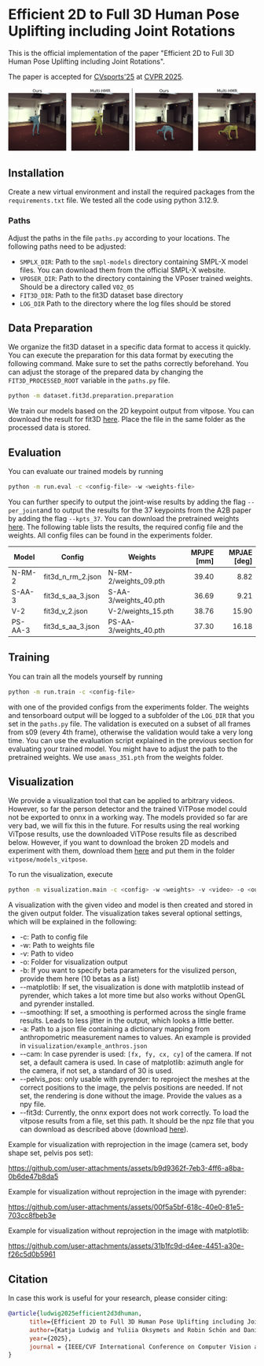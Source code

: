 # Efficient 2D to Full 3D Human Pose Uplifting including Joint Rotations

This is the official implementation of the paper "Efficient 2D to Full 3D Human Pose Uplifting including Joint Rotations".

The paper is accepted for [CVsports'25](https://vap.aau.dk/cvsports/) at [CVPR 2025](https://cvpr.thecvf.com/Conferences/2025). 

![Example](visualization.png)

## Installation

Create a new virtual environment and install the required packages from the `requirements.txt` file. We tested all the code using python 3.12.9.

### Paths

Adjust the paths in the file `paths.py` according to your locations. The following paths need to be adjusted:
- `SMPLX_DIR`: Path to the `smpl-models` directory containing SMPL-X model files. You can download them from the official SMPL-X website.
- `VPOSER_DIR`: Path to the directory containing the VPoser trained weights. Should be a directory called `V02_05`
- `FIT3D_DIR`: Path to the fit3D dataset base directory
- `LOG_DIR` Path to the directory where the log files should be stored

## Data Preparation

We organize the fit3D dataset in a specific data format to access it quickly. You can execute the preparation for this data format by executing the following command. Make sure to set the paths correctly beforehand. You can adjust the storage of the prepared data by changing the `FIT3D_PROCESSED_ROOT` variable in the `paths.py` file.

```bash
python -m dataset.fit3d.preparation.preparation
```

We train our models based on the 2D keypoint output from vitpose. You can download the result for fit3D [here](https://mediastore.rz.uni-augsburg.de/get/0G8X0KU02s/). Place the file in the same folder as the processed data is stored.

## Evaluation

You can evaluate our trained models by running 
```bash
python -m run.eval -c <config-file> -w <weights-file>
```
You can further specify to output the joint-wise results by adding the flag `--per_joint`and to output the results for the 37 keypoints from the A2B paper by adding the flag `--kpts_37`. You can download the pretrained weights [here](https://mediastore.rz.uni-augsburg.de/get/bOKbRlbj4_/). The following table lists the results, the required config file and the weights. All config files can be found in the experiments folder.

| Model   | Config            | Weights                | MPJPE [mm] | MPJAE [deg] |
|---------|-------------------|------------------------|-----------:|------------:|
| N-RM-2  | fit3d_n_rm_2.json | N-RM-2/weights_09.pth  |      39.40 |        8.82 |
| S-AA-3  | fit3d_s_aa_3.json | S-AA-3/weights_40.pth  |      36.69 |        9.21 |
| V-2     | fit3d_v_2.json    | V-2/weights_15.pth     |      38.76 |       15.90 |
| PS-AA-3 | fit3d_s_aa_3.json | PS-AA-3/weights_40.pth |      37.30 |       16.18 |


## Training

You can train all the models yourself by running 
```bash
python -m run.train -c <config-file>
``` 
with one of the provided configs from the experiments folder. The weights and tensorboard output will be logged to a subfolder of the `LOG_DIR` that you set in the `paths.py` file. The validation is executed on a subset of all frames from s09 (every 4th frame), otherwise the validation would take a very long time. You can use the evaluation script explained in the previous section for evaluating your trained model. You might have to adjust the path to the pretrained weights. We use `amass_351.pth` from the weights folder.

## Visualization

We provide a visualization tool that can be applied to arbitrary videos. However, so far the person detector and the trained ViTPose model could not be exported to onnx in a working way. The models provided so far are very bad, we will fix this in the future. For results using the real working ViTpose results, use the downloaded ViTPose results file as described below. However, if you want to download the broken 2D models and experiment with them, download them [here](https://mediastore.rz.uni-augsburg.de/get/3ZlfF6d3YQ/) and put them in the folder `vitpose/models_vitpose`.

To run the visualization, execute 
```bash
python -m visualization.main -c <config> -w <weights> -v <video> -o <output_dir> --fit3d <path to downloaded vitpose 2d keypoints>
``` 
A visualization with the given video and model is then created and stored in the given output folder. The visualization takes several optional settings, which will be explained in the following:
- -c: Path to config file
- -w: Path to weights file
- -v: Path to video
- -o: Folder for visualization output
- -b: If you want to specify beta parameters for the visulized person, provide them here (10 betas as a list)
- --matplotlib: If set, the visualization is done with matplotlib instead of pyrender, which takes a lot more time but also works without OpenGL and pyrender installed.
- --smoothing: If set, a smoothing is performed across the single frame results. Leads to less jitter in the output, which looks a little better.
- -a: Path to a json file containing a dictionary mapping from anthropometric measurement names to values. An example is provided in `visualization/example_anthros.json`
- --cam:  In case pyrender is used: `[fx, fy, cx, cy]` of the camera. If not set, a default camera is used. In case of matplotlib: azimuth angle for the camera, if not set, a standard of 30 is used. 
- --pelvis_pos:  only usable with pyrender: to reproject the meshes at the correct positions to the image, the pelvis positions are needed. If not set, the rendering is done without the image. Provide the values as a npy file.
- --fit3d: Currently, the onnx export does not work correctly. To load the vitpose results from a file, set this path. It should be the npz file that you can download as described above (download [here](https://mediastore.rz.uni-augsburg.de/get/0G8X0KU02s/)).

Example for visualization with reprojection in the image (camera set, body shape set, pelvis pos set): 


https://github.com/user-attachments/assets/b9d9362f-7eb3-4ff6-a8ba-0b6de47b8da5


Example for visualization without reprojection in the image with pyrender: 


https://github.com/user-attachments/assets/00f5a5bf-618c-40e0-81e5-703cc8fbeb3e


Example for visualization without reprojection in the image with matplotlib: 


https://github.com/user-attachments/assets/31b1fc9d-d4ee-4451-a30e-f26c5d0b5961


## Citation

In case this work is useful for your research, please consider citing:
```bibtex
@article{ludwig2025efficient2d3dhuman,
      title={Efficient 2D to Full 3D Human Pose Uplifting including Joint Rotations}, 
      author={Katja Ludwig and Yuliia Oksymets and Robin Schön and Daniel Kienzle and Rainer Lienhart},
      year={2025},
      journal = {IEEE/CVF International Conference on Computer Vision and Pattern Recognition Workshops (CVPRW)},
}
```
